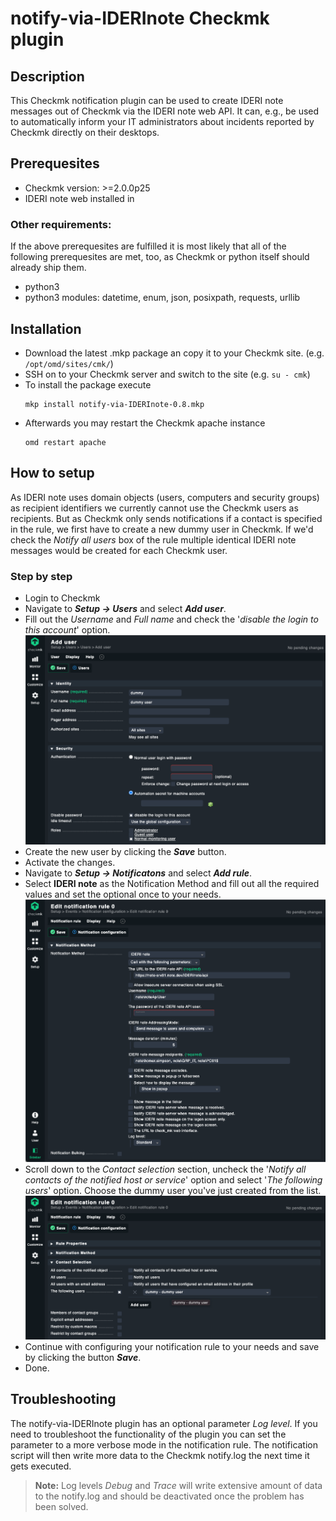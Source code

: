 # notify-via-IDERInote Checkmk plugin

## Description
This Checkmk notification plugin can be used to create IDERI note messages out of Checkmk via the IDERI note web API.
It can, e.g., be used to automatically inform your IT administrators about incidents reported by Checkmk directly on their desktops.

## Prerequesites
- Checkmk version: >=2.0.0p25
- IDERI note web installed in
  
### Other requirements:
If the above prerequesites are fulfilled it is most likely that all of the following prerequesites are met, too, as Checkmk or python itself should already ship them.
- python3
- python3 modules: datetime, enum, json, posixpath, requests, urllib 


## Installation
- Download the latest .mkp package an copy it to your Checkmk site. (e.g. ```/opt/omd/sites/cmk/```)
- SSH on to your Checkmk server and switch to the site (e.g. ```su - cmk```)
- To install the package execute
    ```shell
    mkp install notify-via-IDERInote-0.8.mkp
    ```
- Afterwards you may restart the Checkmk apache instance
    ```shell
    omd restart apache
    ```

## How to setup
As IDERI note uses domain objects (users, computers and security groups) as recipient identifiers we currently cannot use the Checkmk users as recipients. But as Checkmk only sends notifications if a contact is specified in the rule, we first have to create a new dummy user in Checkmk. If we'd check the *Notify all users* box of the rule multiple identical IDERI note messages would be created for each Checkmk user.

### Step by step
- Login to Checkmk
- Navigate to __*Setup -> Users*__ and select __*Add user*__.
- Fill out the *Username* and *Full name* and check the '*disable the login to this account*' option.<br/>
    ![Checkmk_new_user](docs/images/cmk_new_user.png)
- Create the new user by clicking the __*Save*__ button.
- Activate the changes.
- Navigate to __*Setup -> Notificatons*__ and select __*Add rule*__.
- Select **IDERI note** as the Notification Method and fill out all the required values and set the optional once to your needs.<br/>
    ![Checkmk notification rule - notification method](docs/images/cmk_notify_rule_inote_config.png)
- Scroll down to the *Contact selection* section, uncheck the '*Notify all contacts of the notified host or service*' option and select '*The following users*' option. Choose the dummy user you've just created from the list.<br/>
    ![Checkmk notification rule - Contacts](docs/images/cmk_notify_rule_contacts.png)
- Continue with configuring your notification rule to your needs and save by clicking the button __*Save*__.
- Done.

## Troubleshooting
The notify-via-IDERInote plugin has an optional parameter *Log level*. If you need to troubleshoot the functionality of the plugin you can set the parameter to a more verbose mode in the notification rule. The notification script will then write more data to the Checkmk notify.log the next time it gets executed.
 
 
> **Note:**
> Log levels *Debug* and *Trace* will write extensive amount of data to the notify.log and should be deactivated once the problem has been solved.
